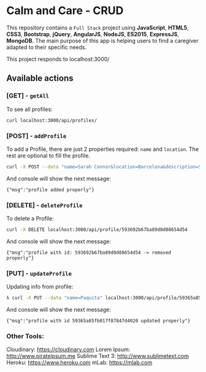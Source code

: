 # Calm and Care - CRUD

This repository contains a `Full Stack` project using **JavaScript**, **HTML5**, **CSS3**, **Bootstrap**, **jQuery**, **AngularJS**, **NodeJS**, **ES2015**, **ExpressJS**, **MongoDB**. The main purpose of this app is helping users to find a caregiver adapted to their specific needs.

This project responds to localhost:3000/


## Available actions

### [**GET**] - `getAll`

To see all profiles: 

`curl localhost:3000/api/profiles/`


### [**POST**] - `addProfile`

To add a Profile, there are just 2 properties required: `name` and `location`. The rest are optional to fill the profile.

```bash
curl -X POST --data "name=Sarah Connor&location=Barcelona&description=Something about&experience=more things&education=studies&price=30&phone=123123123&availability=1&profileimage=http://www.linkmesh.com/imagenes/temas3/the_sarah_connor_chronicles/a_cameron.jpg" localhost:3000/api/profiles/
```

And console will show the next message:

`{"msg":"profile added properly"}`

### [**DELETE**] - `deleteProfile`

To delete a Profile:

```bash
curl -X DELETE localhost:3000/api/profile/593692b67ba89d0d08654d54
```

And console will show the next message:

`{"msg":"profile with id: 593692b67ba89d0d08654d54 -> removed properly"}`

### [**PUT**] - `updateProfile`

Updating info from profile:

```bash
λ curl -X PUT --data "name=Paquita" localhost:3000/api/profile/59365a85fb017f87847d4020
```

And console will show the next message:

`{"msg":"profile with id 59365a85fb017f87847d4020 updated properly"}`


### Other Tools:

Cloudinary: https://cloudinary.com
Lorem Ipsum: http://www.pirateipsum.me
Sublime Text 3: http://www.sublimetext.com
Heroku: https://www.heroku.com
mLab: https://mlab.com
